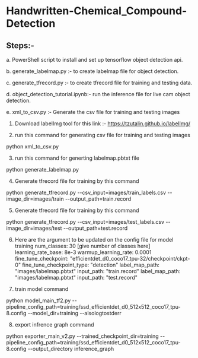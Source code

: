 # Handwritten-Chemical_Compound-Detection

## Steps:-
 a.  PowerShell script to install and set up tensorflow object detection api.
 
 b. generate_labelmap.py :- to create labelmap file for object detection.
 
 c. generate_tfrecord.py :- to create tfrecord file for training and testing data.
 
 d. object_detection_tutorial.ipynb:- run the inference file for live cam object detection.
 
 e. xml_to_csv.py :- Generate the csv file for training and testing images
 
1. Download labelImg tool for this link :- https://tzutalin.github.io/labelImg/

2. run this command for generating csv file for training and testing images 
 
 python xml_to_csv.py
 
3.  run this command for generting labelmap.pbtxt file 
 
 python generate_labelmap.py

4. Generate tfrecord file for training by this command 
 
 python generate_tfrecord.py --csv_input=images/train_labels.csv --image_dir=images/train --output_path=train.record

5. Generate tfrecord file for training by this command
 
 python generate_tfrecord.py --csv_input=images/test_labels.csv --image_dir=images/test --output_path=test.record

6. Here are the argument to be updated on the config file for model training 
 num_classes: 30  [give number of classes here]
 learning_rate_base: 8e-3
 warmup_learning_rate: 0.0001
 fine_tune_checkpoint: "efficientdet_d0_coco17_tpu-32/checkpoint/ckpt-0"
 fine_tune_checkpoint_type: "detection"
 label_map_path: "images/labelmap.pbtxt"
 input_path: "train.record"
 label_map_path: "images/labelmap.pbtxt"
 input_path: "test.record"
 
7. train model command 
 
 python model_main_tf2.py --pipeline_config_path=training/ssd_efficientdet_d0_512x512_coco17_tpu-8.config --model_dir=training --alsologtostderr
 
8. export infrence graph command 
 
 python exporter_main_v2.py --trained_checkpoint_dir=training --pipeline_config_path=training/ssd_efficientdet_d0_512x512_coco17_tpu-8.config --output_directory inference_graph

